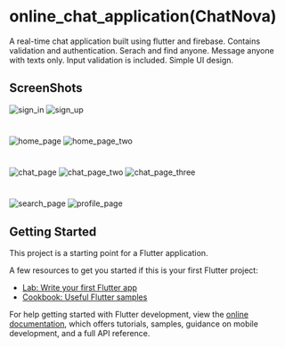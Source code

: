 # online_chat_application(ChatNova)

A real-time chat application built using flutter and firebase. Contains validation and authentication. 
Serach and find anyone. Message anyone with texts only. Input validation is included. Simple UI design.

## ScreenShots


![sign_in](https://github.com/mathiaswakgari/chat_application/assets/104831041/42ad66a6-820c-48cd-81d6-ea454c6dfa8d)
![sign_up](https://github.com/mathiaswakgari/chat_application/assets/104831041/55993fad-249b-4b1a-80b3-070fe9950068)

#

![home_page](https://github.com/mathiaswakgari/chat_application/assets/104831041/e21a0f4a-87a4-4a4a-ae65-5d3741e864ee)
![home_page_two](https://github.com/mathiaswakgari/chat_application/assets/104831041/eb2876cb-8f31-43cb-8220-71edc4c36558)

#

![chat_page](https://github.com/mathiaswakgari/chat_application/assets/104831041/f09e12d7-9d28-4db1-9b82-711f784b2d8b)
![chat_page_two](https://github.com/mathiaswakgari/chat_application/assets/104831041/dd87b7a9-5e43-4635-862d-58a3d3ea50e4)
![chat_page_three](https://github.com/mathiaswakgari/chat_application/assets/104831041/e2886862-ab14-4a49-9546-085524b7e0ca)

#

![search_page](https://github.com/mathiaswakgari/chat_application/assets/104831041/229f6a65-5828-4d1d-b568-3dc083ca7e00)
![profile_page](https://github.com/mathiaswakgari/chat_application/assets/104831041/2c5628c7-73f6-4d7e-8595-ce14259862c8)





## Getting Started

This project is a starting point for a Flutter application.

A few resources to get you started if this is your first Flutter project:

- [Lab: Write your first Flutter app](https://docs.flutter.dev/get-started/codelab)
- [Cookbook: Useful Flutter samples](https://docs.flutter.dev/cookbook)

For help getting started with Flutter development, view the
[online documentation](https://docs.flutter.dev/), which offers tutorials,
samples, guidance on mobile development, and a full API reference.
